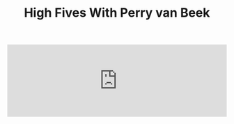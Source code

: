 ﻿---
layout: podcast
title: High Fives With Perry van Beek
description: Ryan O'Hara sits down with Perry van Beek, social selling expert and author of the newly released LinkedIn Sales Navigator for Dummies.
coverImage: ./img/podcast/podcast-image-2.jpg
refLink: ter.li/8qkeqy

audioLinks: https://w.soundcloud.com/player/?url=https%3A%2F%2Fapi.soundcloud.com%2Ftracks%2F496778331&amp;auto_play=false&amp;show_artwork=true&amp;visual=true&amp;origin=twitter
webImage: ./img/podcast/video-img/image-4.png
---

<iframe width="100%" height="166" scrolling="no" frameborder="no" src="https://w.soundcloud.com/player/?url=https%3A%2F%2Fapi.soundcloud.com%2Ftracks%2F496778331&amp;auto_play=false&amp;show_artwork=true&amp;visual=true&amp;origin=twitter"></iframe>